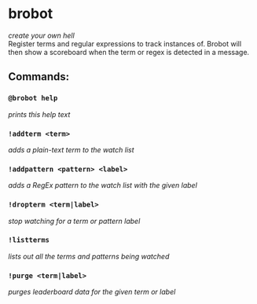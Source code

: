 # brobot

_create your own hell_  
Register terms and regular expressions to track instances of. Brobot will then show a scoreboard when the term or regex is detected in a message.

## Commands:

### `@brobot help`

_prints this help text_

### `!addterm <term>`

_adds a plain-text term to the watch list_

### `!addpattern <pattern> <label>`

_adds a RegEx pattern to the watch list with the given label_

### `!dropterm <term|label>`

_stop watching for a term or pattern label_

### `!listterms`

_lists out all the terms and patterns being watched_

### `!purge <term|label>`

_purges leaderboard data for the given term or label_
